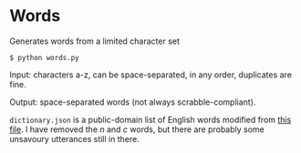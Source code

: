 # Words
Generates words from a limited character set

`$ python words.py`

Input: characters a-z, can be space-separated, in any order, duplicates are fine.

Output: space-separated words (not always scrabble-compliant).

`dictionary.json` is a public-domain list of English words modified from [this file](https://github.com/dwyl/english-words/blob/master/words_dictionary.json). I have removed the _n_ and _c_ words, but there are probably some unsavoury utterances still in there.
